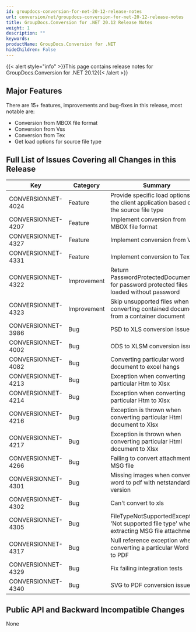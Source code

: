 ```yaml
---
id: groupdocs-conversion-for-net-20-12-release-notes
url: conversion/net/groupdocs-conversion-for-net-20-12-release-notes
title: GroupDocs.Conversion for .NET 20.12 Release Notes
weight: 1
description: ""
keywords: 
productName: GroupDocs.Conversion for .NET
hideChildren: False
---
```

{{< alert style="info" >}}This page contains release notes for GroupDocs.Conversion for .NET 20.12{{< /alert >}}

## Major Features

There are 15+ features, improvements and bug-fixes in this release, most notable are:

*   Conversion from MBOX file format
*   Conversion from Vss 
*   Conversion from Tex
*   Get load options for source file type

## Full List of Issues Covering all Changes in this Release


| Key | Category | Summary |
| --- | --- | --- |
| CONVERSIONNET-4024 | Feature | Provide specific load options to the client application based on the source file type |
| CONVERSIONNET-4207 | Feature | Implement conversion from MBOX file format |
| CONVERSIONNET-4327 | Feature | Implement conversion from Vss |
| CONVERSIONNET-4331 | Feature | Implement conversion to Tex |
| CONVERSIONNET-4322 | Improvement | Return PasswordProtectedDocumentInfo for password protected files loaded without password |
| CONVERSIONNET-4323 | Improvement | Skip unsupported files when converting contained documents from a container document |
| CONVERSIONNET-3986 | Bug | PSD to XLS conversion issue |
| CONVERSIONNET-4002 | Bug | ODS to XLSM conversion issue |
| CONVERSIONNET-4082 | Bug | Converting particular word document to excel hangs |
| CONVERSIONNET-4213 | Bug | Exception when converting particular Htm to Xlsx |
| CONVERSIONNET-4214 | Bug | Exception when converting particular Htm to Xlsx |
| CONVERSIONNET-4216 | Bug | Exception is thrown when converting particular Html document to Xlsx |
| CONVERSIONNET-4217 | Bug | Exception is thrown when converting particular Html document to Xlsx |
| CONVERSIONNET-4266 | Bug | Failing to convert attachments in MSG file |
| CONVERSIONNET-4301 | Bug | Missing images when converting word to pdf with netstandard version |
| CONVERSIONNET-4302 | Bug | Can't convert to xls |
| CONVERSIONNET-4305 | Bug | FileTypeNotSupportedException: 'Not supported file type' when extracting MSG file attachments |
| CONVERSIONNET-4317 | Bug | Null reference exception when converting a particular Word file to PDF |
| CONVERSIONNET-4329 | Bug | Fix failing integration tests |
| CONVERSIONNET-4340 | Bug | SVG to PDF conversion issue |

## Public API and Backward Incompatible Changes

None
